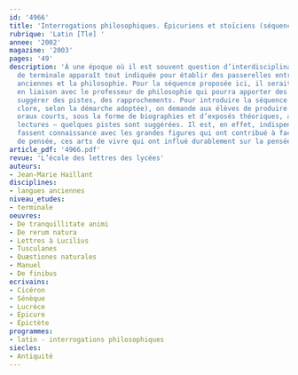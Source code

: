 ```yaml
---
id: '4966'
title: 'Interrogations philosophiques. Épicuriens et stoïciens (séquence)'
rubrique: 'Latin [Tle] '
annee: '2002'
magazine: '2003'
pages: '49'
description: 'À une époque où il est souvent question d’interdisciplinarité, l’année
  de terminale apparaît tout indiquée pour établir des passerelles entre les langues
  anciennes et la philosophie. Pour la séquence proposée ici, il serait bon de travailler
  en liaison avec le professeur de philosophie qui pourra apporter des précisions,
  suggérer des pistes, des rapprochements. Pour introduire la séquence (ou pour la
  clore, selon la démarche adoptée), on demande aux élèves de produire quelques travaux
  oraux courts, sous la forme de biographies et d’exposés théoriques, agrémentés de
  lectures – quelques pistes sont suggérées. Il est, en effet, indispensable qu’ils
  fassent connaissance avec les grandes figures qui ont contribué à façonner ces courants
  de pensée, ces arts de vivre qui ont influé durablement sur la pensée occidentale.'
article_pdf: '4966.pdf'
revue: 'L’école des lettres des lycées'
auteurs:
- Jean-Marie Haillant
disciplines:
- langues anciennes
niveau_etudes:
- terminale
oeuvres:
- De tranquillitate animi
- De rerum natura
- Lettres à Lucilius
- Tusculanes
- Quæstiones naturales
- Manuel
- De finibus
ecrivains:
- Cicéron
- Sénèque
- Lucrèce
- Épicure
- Épictète
programmes:
- latin - interrogations philosophiques
siecles:
- Antiquité
---
```

